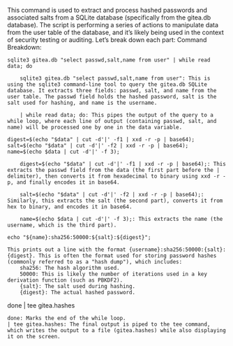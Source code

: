This command is used to extract and process hashed passwords and associated salts from a SQLite database (specifically from the gitea.db database). The script is performing a series of actions to manipulate data from the user table of the database, and it’s likely being used in the context of security testing or auditing. Let’s break down each part:
Command Breakdown:

```
sqlite3 gitea.db "select passwd,salt,name from user" | while read data; do

    sqlite3 gitea.db "select passwd,salt,name from user": This is using the sqlite3 command-line tool to query the gitea.db SQLite database. It extracts three fields: passwd, salt, and name from the user table. The passwd field holds the hashed password, salt is the salt used for hashing, and name is the username.

    | while read data; do: This pipes the output of the query to a while loop, where each line of output (containing passwd, salt, and name) will be processed one by one in the data variable.

digest=$(echo "$data" | cut -d'|' -f1 | xxd -r -p | base64);
salt=$(echo "$data" | cut -d'|' -f2 | xxd -r -p | base64);
name=$(echo $data | cut -d'|' -f 3);

    digest=$(echo "$data" | cut -d'|' -f1 | xxd -r -p | base64);: This extracts the passwd field from the data (the first part before the | delimiter), then converts it from hexadecimal to binary using xxd -r -p, and finally encodes it in base64.

    salt=$(echo "$data" | cut -d'|' -f2 | xxd -r -p | base64);: Similarly, this extracts the salt (the second part), converts it from hex to binary, and encodes it in base64.

    name=$(echo $data | cut -d'|' -f 3);: This extracts the name (the username, which is the third part).

echo "${name}:sha256:50000:${salt}:${digest}";

```


    This prints out a line with the format {username}:sha256:50000:{salt}:{digest}. This is often the format used for storing password hashes (commonly referred to as a "hash dump"), which includes:
        sha256: The hash algorithm used.
        50000: This is likely the number of iterations used in a key derivation function (such as PBKDF2).
        {salt}: The salt used during hashing.
        {digest}: The actual hashed password.

done | tee gitea.hashes

    done: Marks the end of the while loop.
    | tee gitea.hashes: The final output is piped to the tee command, which writes the output to a file (gitea.hashes) while also displaying it on the screen.
